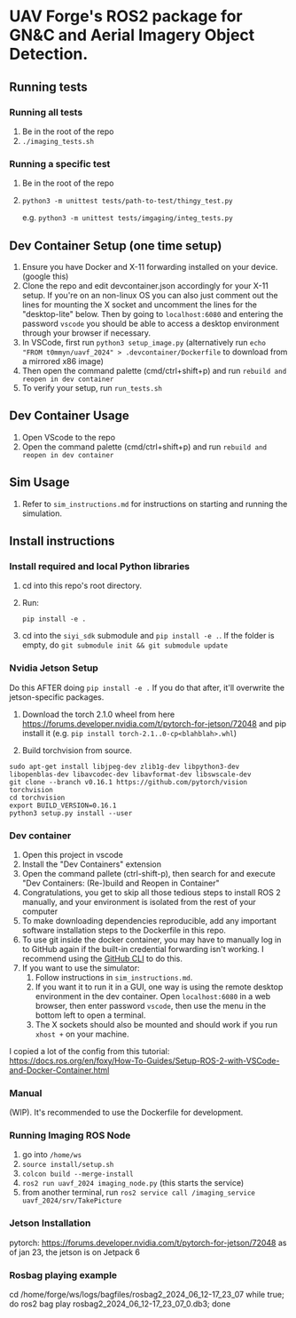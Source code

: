 # UAV Forge's ROS2 package for GN&C and Aerial Imagery Object Detection.

## Running tests
### Running all tests
1. Be in the root of the repo
2. `./imaging_tests.sh`

### Running a specific test
1. Be in the root of the repo
2. `python3 -m unittest tests/path-to-test/thingy_test.py`

	e.g. `python3 -m unittest tests/imgaging/integ_tests.py`

## Dev Container Setup (one time setup)
1. Ensure you have Docker and X-11 forwarding installed on your device. (google this)
2. Clone the repo and edit devcontainer.json accordingly for your X-11 setup. If you're on an non-linux OS you can also just comment out the lines for mounting the X socket and uncomment the lines for the "desktop-lite" below. Then by going to `localhost:6080` and entering the password `vscode` you should be able to access a desktop environment through your browser if necessary. 
3. In VSCode, first run `python3 setup_image.py` (alternatively run `echo "FROM t0mmyn/uavf_2024" > .devcontainer/Dockerfile` to download from a mirrored x86 image)
4. Then open the command palette (cmd/ctrl+shift+p) and run `rebuild and reopen in dev container`
5. To verify your setup, run `run_tests.sh`

## Dev Container Usage
1. Open VScode to the repo
2. Open the command palette (cmd/ctrl+shift+p) and run `rebuild and reopen in dev container`

## Sim Usage

1. Refer to `sim_instructions.md` for instructions on starting and running the simulation.


## Install instructions

### Install required and local Python libraries

1. cd into this repo's root directory.

2. Run:
	```
	pip install -e .
	```

3. cd into the `siyi_sdk` submodule and `pip install -e .`. If the folder is empty, do `git submodule init && git submodule update`

### Nvidia Jetson Setup

Do this AFTER doing `pip install -e .` If you do that after, it'll overwrite the jetson-specific packages.

1. Download the torch 2.1.0 wheel from here https://forums.developer.nvidia.com/t/pytorch-for-jetson/72048 and pip install it (e.g. `pip install torch-2.1..0-cp<blahblah>.whl`)

2. Build torchvision from source.
```
sudo apt-get install libjpeg-dev zlib1g-dev libpython3-dev libopenblas-dev libavcodec-dev libavformat-dev libswscale-dev
git clone --branch v0.16.1 https://github.com/pytorch/vision torchvision
cd torchvision
export BUILD_VERSION=0.16.1
python3 setup.py install --user
```


### Dev container

1. Open this project in vscode
2. Install the "Dev Containers" extension
3. Open the command pallete (ctrl-shift-p), then search for and execute "Dev Containers: (Re-)build and Reopen in Container"
4. Congratulations, you get to skip all those tedious steps to install ROS 2 manually, and your environment is isolated from the rest of your computer
5. To make downloading dependencies reproducible, add any important software installation steps to the Dockerfile in this repo.
6. To use git inside the docker container, you may have to manually log in to GitHub again if the built-in credential forwarding isn't working. I recommend using the [GitHub CLI](https://cli.github.com/) to do this.
7. If you want to use the simulator:
	1. Follow instructions in `sim_instructions.md`.
	2. If you want it to run it in a GUI, one way is using the remote desktop environment in the dev container. Open `localhost:6080` in a web browser, then enter password `vscode`, then use the menu in the bottom left to open a terminal.
	3. The X sockets should also be mounted and should work if you run `xhost +` on your machine.


I copied a lot of the config from this tutorial: https://docs.ros.org/en/foxy/How-To-Guides/Setup-ROS-2-with-VSCode-and-Docker-Container.html


### Manual

(WIP). It's recommended to use the Dockerfile for development.

### Running Imaging ROS Node
1. go into `/home/ws`
2. `source install/setup.sh`
3. `colcon build --merge-install`
4. `ros2 run uavf_2024 imaging_node.py` (this starts the service)
5. from another terminal, run `ros2 service call /imaging_service uavf_2024/srv/TakePicture`

### Jetson Installation
pytorch: https://forums.developer.nvidia.com/t/pytorch-for-jetson/72048
as of jan 23, the jetson is on Jetpack 6

### Rosbag playing example
cd /home/forge/ws/logs/bagfiles/rosbag2_2024_06_12-17_23_07
while true; do ros2 bag play rosbag2_2024_06_12-17_23_07_0.db3; done
